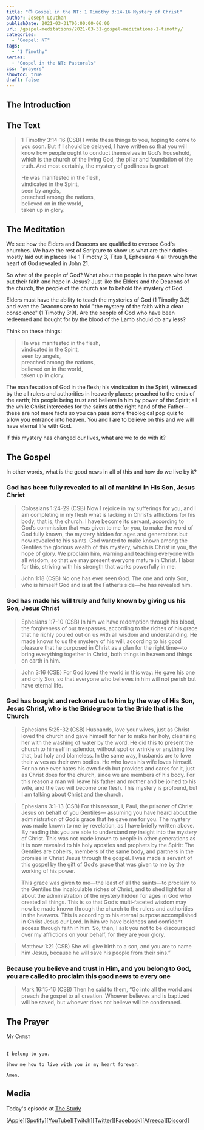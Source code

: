 ```yaml
---
title: "📺 Gospel in the NT: 1 Timothy 3:14-16 Mystery of Christ"
author: Joseph Louthan
publishDate: 2021-03-31T06:00:00-06:00
url: /gospel-meditations/2021-03-31-gospel-meditations-1-timothy/
categories:
  - "Gospel: NT"
tags:
  - "1 Timothy"
series:
  - "Gospel in the NT: Pastorals"
css: "prayers"
showtoc: true
draft: false
---
```

## The Introduction

## The Text

>1 Timothy 3:14-16 (CSB) I write these things to you, hoping to come to you soon. But if I should be delayed, I have written so that you will know how people ought to conduct themselves in God’s household, which is the church of the living God, the pillar and foundation of the truth. And most certainly, the mystery of godliness is great:
>
>He was manifested in the flesh,  
>vindicated in the Spirit,  
>seen by angels,  
>preached among the nations,  
>believed on in the world,  
>taken up in glory.

## The Meditation

We see how the Elders and Deacons are qualified to oversee God's churches. We have the rest of Scripture to show us what are their duties--mostly laid out in places like 1 Timothy 3, Titus 1, Ephesians 4 all through the heart of God revealed in John 21.

So what of the people of God? What about the people in the pews who have put their faith and hope in Jesus? Just like the Elders and the Deacons of the church, the people of the church are to behold the mystery of God.

Elders must have the ability to teach the mysteries of God (1 Timothy 3:2) and even the Deacons are to hold "the mystery of the faith with a clear conscience" (1 Timothy 3:9). Are the people of God who have been redeemed and bought for by the blood of the Lamb should do any less?

Think on these things:

>He was manifested in the flesh,  
>vindicated in the Spirit,  
>seen by angels,  
>preached among the nations,  
>believed on in the world,  
>taken up in glory.

The manifestation of God in the flesh; his vindication in the Spirit, witnessed by the all rulers and authorities in heavenly places; preached to the ends of the earth; his people being trust and believe in him by power of the Spirit; all the while Christ intercedes for the saints at the right hand of the Father--these are not mere facts so you can pass some theological pop quiz to allow you entrance into heaven. You and I are to believe on this and we will have eternal life with God.

If this mystery has changed our lives, what are we to do with it?

## The Gospel

In other words, what is the good news in all of this and how do we live by it?

### God has been fully revealed to all of mankind in His Son, Jesus Christ

>Colossians 1:24-29 (CSB) Now I rejoice in my sufferings for you, and I am completing in my flesh what is lacking in Christ’s afflictions for his body, that is, the church. I have become its servant, according to God’s commission that was given to me for you, to make the word of God fully known, the mystery hidden for ages and generations but now revealed to his saints. God wanted to make known among the Gentiles the glorious wealth of this mystery, which is Christ in you, the hope of glory. We proclaim him, warning and teaching everyone with all wisdom, so that we may present everyone mature in Christ. I labor for this, striving with his strength that works powerfully in me.

>John 1:18 (CSB) No one has ever seen God. The one and only Son, who is himself God and is at the Father’s side—he has revealed him.

### God has made his will truly and fully known by giving us his Son, Jesus Christ

>Ephesians 1:7-10 (CSB) In him we have redemption through his blood, the forgiveness of our trespasses, according to the riches of his grace that he richly poured out on us with all wisdom and understanding. He made known to us the mystery of his will, according to his good pleasure that he purposed in Christ as a plan for the right time—to bring everything together in Christ, both things in heaven and things on earth in him.

>John 3:16 (CSB) For God loved the world in this way: He gave his one and only Son, so that everyone who believes in him will not perish but have eternal life.

### God has bought and reckoned us to him by the way of His Son, Jesus Christ, who is the Bridegroom to the Bride that is the Church

>Ephesians 5:25-32 (CSB) Husbands, love your wives, just as Christ loved the church and gave himself for her to make her holy, cleansing her with the washing of water by the word. He did this to present the church to himself in splendor, without spot or wrinkle or anything like that, but holy and blameless. In the same way, husbands are to love their wives as their own bodies. He who loves his wife loves himself. For no one ever hates his own flesh but provides and cares for it, just as Christ does for the church, since we are members of his body. For this reason a man will leave his father and mother and be joined to his wife, and the two will become one flesh. This mystery is profound, but I am talking about Christ and the church.

>Ephesians 3:1-13 (CSB) For this reason, I, Paul, the prisoner of Christ Jesus on behalf of you Gentiles— assuming you have heard about the administration of God’s grace that he gave me for you. The mystery was made known to me by revelation, as I have briefly written above. By reading this you are able to understand my insight into the mystery of Christ. This was not made known to people in other generations as it is now revealed to his holy apostles and prophets by the Spirit: The Gentiles are coheirs, members of the same body, and partners in the promise in Christ Jesus through the gospel. I was made a servant of this gospel by the gift of God’s grace that was given to me by the working of his power.
>
>This grace was given to me—the least of all the saints—to proclaim to the Gentiles the incalculable riches of Christ, and to shed light for all about the administration of the mystery hidden for ages in God who created all things. This is so that God’s multi-faceted wisdom may now be made known through the church to the rulers and authorities in the heavens. This is according to his eternal purpose accomplished in Christ Jesus our Lord. In him we have boldness and confident access through faith in him. So, then, I ask you not to be discouraged over my afflictions on your behalf, for they are your glory.

>Matthew 1:21 (CSB) She will give birth to a son, and you are to name him Jesus, because he will save his people from their sins.”

### Because you believe and trust in Him, and you belong to God, you are called to proclaim this good news to every one

>Mark 16:15-16 (CSB) Then he said to them, “Go into all the world and preach the gospel to all creation. Whoever believes and is baptized will be saved, but whoever does not believe will be condemned.

## The Prayer

<div style="font-variant: small-caps;">
My Christ
</div>
&nbsp;

```text
I belong to you.

Show me how to live with you in my heart forever.

Amen.
```

## Media

Today's episode at [The Study](http://study.theologic.us/podcast/gospel-meditations-1-timothy-314-16-mystery-of-christ/)

\[[Apple](https://podcasts.apple.com/us/podcast/the-study/id1557102127)\]\[[Spotify](https://open.spotify.com/show/0Xs5qsNvWePyRqcmtOTPkR)\]\[[YouTube](http://youtube.theologic.us)\]\[[Twitch](http://twitch.theologic.us)\]\[[Twitter](https://twitter.com/theologic_us)\]\[[Facebook](https://www.facebook.com/groups/462231051477464)\]\[[Afreeca](https://bj.afreecatv.com/theologicus)\]\[[Discord](http://discord.theologic.us)\]
